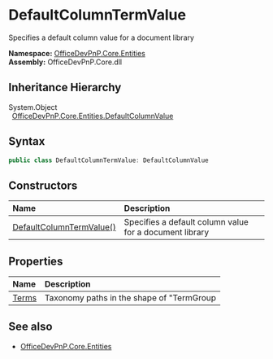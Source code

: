 # DefaultColumnTermValue
 Specifies a default column value for a document library   

**Namespace:** [OfficeDevPnP.Core.Entities](OfficeDevPnP.Core.Entities.md)  
**Assembly:** OfficeDevPnP.Core.dll  
## Inheritance Hierarchy
System.Object  
&ensp;[OfficeDevPnP.Core.Entities.DefaultColumnValue](OfficeDevPnP.Core.Entities.DefaultColumnValue.md)  
## Syntax
```C#
public class DefaultColumnTermValue: DefaultColumnValue
```
## Constructors
|**Name**|**Description**|
|:-----|:-----|
| [DefaultColumnTermValue()](OfficeDevPnP.Core.Entities.DefaultColumnTermValue.ctor1.md) |  Specifies a default column value for a document library 
## Properties
|**Name**|**Description**|
|:-----|:-----|
| [Terms](OfficeDevPnP.Core.Entities.DefaultColumnTermValue.Terms.md) | Taxonomy paths in the shape of "TermGroup|TermSet|Term"
## See also
- [OfficeDevPnP.Core.Entities](OfficeDevPnP.Core.Entities.md)
